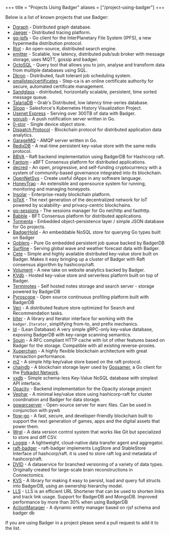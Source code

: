 +++
title = "Projects Using Badger"
aliases = ["/project-using-badger"]
+++

Below is a list of known projects that use Badger:

* [Dgraph](https://github.com/dgraph-io/dgraph) - Distributed graph database.
* [Jaeger](https://github.com/jaegertracing/jaeger) - Distributed tracing platform.
* [go-ipfs](https://github.com/ipfs/go-ipfs) - Go client for the InterPlanetary File System (IPFS), a new hypermedia distribution protocol.
* [Riot](https://github.com/go-ego/riot) - An open-source, distributed search engine.
* [emitter](https://github.com/emitter-io/emitter) - Scalable, low latency, distributed pub/sub broker with message storage, uses MQTT, gossip and badger.
* [OctoSQL](https://github.com/cube2222/octosql) - Query tool that allows you to join, analyse and transform data from multiple databases using SQL.
* [Dkron](https://dkron.io/) - Distributed, fault tolerant job scheduling system.
* [smallstep/certificates](https://github.com/smallstep/certificates) - Step-ca is an online certificate authority for secure, automated certificate management.
* [Sandglass](https://github.com/celrenheit/sandglass) - distributed, horizontally scalable, persistent, time sorted message queue.
* [TalariaDB](https://github.com/grab/talaria) - Grab's Distributed, low latency time-series database.
* [Sloop](https://github.com/salesforce/sloop) - Salesforce's Kubernetes History Visualization Project.
* [Usenet Express](https://usenetexpress.com/) - Serving over 300TB of data with Badger.
* [gorush](https://github.com/appleboy/gorush) - A push notification server written in Go.
* [0-stor](https://github.com/zero-os/0-stor) - Single device object store.
* [Dispatch Protocol](https://github.com/dispatchlabs/disgo) - Blockchain protocol for distributed application data analytics.
* [GarageMQ](https://github.com/valinurovam/garagemq) - AMQP server written in Go.
* [RedixDB](https://alash3al.github.io/redix/) - A real-time persistent key-value store with the same redis protocol.
* [BBVA](https://github.com/BBVA/raft-badger) - Raft backend implementation using BadgerDB for Hashicorp raft.
* [Fantom](https://github.com/Fantom-foundation/go-lachesis) - aBFT Consensus platform for distributed applications.
* [decred](https://github.com/decred/dcrdata) - An open, progressive, and self-funding cryptocurrency with a system of community-based governance integrated into its blockchain.
* [OpenNetSys](https://github.com/opennetsys/c3-go) - Create useful dApps in any software language.
* [HoneyTrap](https://github.com/honeytrap/honeytrap) - An extensible and opensource system for running, monitoring and managing honeypots.
* [Insolar](https://github.com/insolar/insolar) - Enterprise-ready blockchain platform.
* [IoTeX](https://github.com/iotexproject/iotex-core) - The next generation of the decentralized network for IoT powered by scalability- and privacy-centric blockchains.
* [go-sessions](https://github.com/kataras/go-sessions) - The sessions manager for Go net/http and fasthttp.
* [Babble](https://github.com/mosaicnetworks/babble) - BFT Consensus platform for distributed applications.
* [Tormenta](https://github.com/jpincas/tormenta) - Embedded object-persistence layer / simple JSON database for Go projects.
* [BadgerHold](https://github.com/timshannon/badgerhold) - An embeddable NoSQL store for querying Go types built on Badger
* [Goblero](https://github.com/didil/goblero) - Pure Go embedded persistent job queue backed by BadgerDB
* [Surfline](https://www.surfline.com) - Serving global wave and weather forecast data with Badger.
* [Cete](https://github.com/mosuka/cete) - Simple and highly available distributed key-value store built on Badger. Makes it easy bringing up a cluster of Badger with Raft consensus algorithm by hashicorp/raft.
* [Volument](https://volument.com/) - A new take on website analytics backed by Badger.
* [KVdb](https://kvdb.io/) - Hosted key-value store and serverless platform built on top of Badger.
* [Terminotes](https://gitlab.com/asad-awadia/terminotes) - Self hosted notes storage and search server - storage powered by BadgerDB
* [Pyroscope](https://github.com/pyroscope-io/pyroscope) - Open source continuous profiling platform built with BadgerDB
* [Veri](https://github.com/bgokden/veri) - A distributed feature store optimized for Search and Recommendation tasks.
* [bIter](https://github.com/MikkelHJuul/bIter) - A library and Iterator interface for working with the `badger.Iterator`, simplifying from-to, and prefix mechanics.
* [ld](https://github.com/MikkelHJuul/ld) - (Lean Database) A very simple gRPC-only key-value database, exposing BadgerDB with key-range scanning semantics.
* [Souin](https://github.com/darkweak/Souin) - A RFC compliant HTTP cache with lot of other features based on Badger for the storage. Compatible with all existing reverse-proxies.
* [Xuperchain](https://github.com/xuperchain/xupercore) - A highly flexible blockchain architecture with great transaction performance.
* [m2](https://github.com/qichengzx/m2) - A simple http key/value store based on the raft protocol.
* [chaindb](https://github.com/ChainSafe/chaindb) - A blockchain storage layer used by [Gossamer](https://chainsafe.github.io/gossamer/), a Go client for the [Polkadot Network](https://polkadot.network/).
* [vxdb](https://github.com/vitalvas/vxdb) - Simple schema-less Key-Value NoSQL database with simplest API interface.
* [Opacity](https://github.com/opacity/storage-node) - Backend implementation for the Opacity storage project
* [Vephar](https://github.com/vaccovecrana/vephar) - A minimal key/value store using hashicorp-raft for cluster coordination and Badger for data storage.
* [gowarcserver](https://github.com/nlnwa/gowarcserver) - Open-source server for warc files. Can be used in conjunction with pywb
* [flow-go](https://github.com/onflow/flow-go) - A fast, secure, and developer-friendly blockchain built to support the next generation of games, apps and the digital assets that power them.
* [Wrgl](https://www.wrgl.co) - A data version control system that works like Git but specialized to store and diff CSV.
* [Loggie](https://github.com/loggie-io/loggie) - A lightweight, cloud-native data transfer agent and aggregator.
* [raft-badger](https://github.com/rfyiamcool/raft-badger) - raft-badger implements LogStore and StableStore Interface of hashcorp/raft. it is used to store raft log and metadata of hashcorp/raft.
* [DVID](https://github.com/janelia-flyem/dvid) - A dataservice for branched versioning of a variety of data types. Originally created for large-scale brain reconstructions in Connectomics.
* [KVS](https://github.com/tauraamui/kvs) - A library for making it easy to persist, load and query full structs into BadgerDB, using an ownership hierarchy model.
* [LLS](https://github.com/Boc-chi-no/LLS) - LLS is an efficient URL Shortener that can be used to shorten links and track link usage. Support for BadgerDB and MongoDB. Improved performance by more than 30% when using BadgerDB
* [ActionManager](https://mftlabs.io/actionmanager) - A dynamic entity manager based on rjsf schema and badger db

If you are using Badger in a project please send a pull request to add it to the list.
